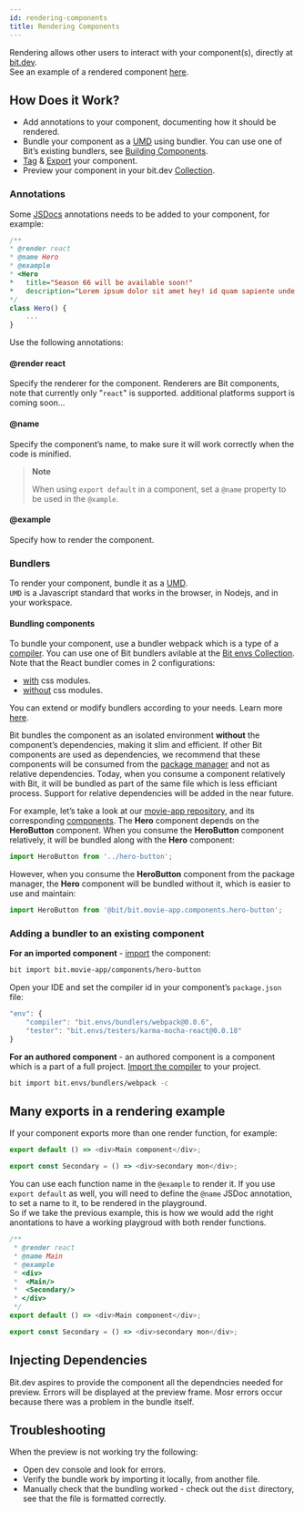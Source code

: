 ```yaml
---
id: rendering-components
title: Rendering Components
---
```


Rendering allows other users to interact with your component(s), directly at [bit.dev](https://bit.dev).  
See an example of a rendered component [here](https://bit.dev/bit/movie-app/components/hero).

## How Does it Work?

- Add annotations to your component, documenting how it should be rendered.
- Bundle your component as a [UMD](https://github.com/umdjs/umd) using bundler. You can use one of Bit’s existing bundlers, see [Building Components](/docs/building-components.html).
- [Tag](/docs/apis/cli-all#tag) & [Export](/docs/apis/cli-all#export) your component.
- Preview your component in your bit.dev [Collection](/docs/export).

### Annotations

Some [JSDocs](http://usejsdoc.org/about-getting-started.html#adding-documentation-comments-to-your-code) annotations needs to be added to your component, for example:

```js
/**
* @render react
* @name Hero
* @example
* <Hero
*   title="Season 66 will be available soon!"
*   description="Lorem ipsum dolor sit amet hey! id quam sapiente unde voluptatum alias vero debitis, magnam quis quod."
*/
class Hero() {
    ...
}
```

Use the following annotations:

#### @render react

Specify the renderer for the component. Renderers are Bit components, note that currently only "`react`" is supported.
additional platforms support is coming soon...

#### @name <NAME>

Specify the component’s name, to make sure it will work correctly when the code is minified.

> **Note**
>
> When using `export default` in a component, set a `@name` property to be used in the `@xample`.

#### @example

Specify how to render the component.

### Bundlers

To render your component, bundle it as a [UMD](https://github.com/umdjs/umd).  
`UMD` is a Javascript standard that works in the browser, in Nodejs, and in your workspace.

#### Bundling components

To bundle your component, use a bundler webpack which is a type of a [compiler](/docs/ext-compiling.html). You can use one of Bit bundlers avilable at the [Bit envs Collection](https://bit.dev/bit/envs/).  
Note that the React bundler comes in 2 configurations:  

- [with](https://bit.dev/bit/envs/bundlers/webpack) css modules.
- [without](https://bit.dev/bit/envs/bundlers/webpack-css-modules) css modules.

You can extend or modify bundlers according to your needs. Learn more [here](/docs/building-components.html).

Bit bundles the component as an isolated environment **without** the component’s dependencies, making it slim and efficient.
If other Bit components are used as dependencies, we recommend that these components will be consumed from the [package manager](/docs/installing-components-using-package-managers.html) and not as relative dependencies.
Today, when you consume a component relatively with Bit, it will be bundled as part of the same file which is less efficiant process.
Support for relative dependencies will be added in the near future. 

For example, let’s take a look at our [movie-app repository](https://github.com/teambit/movie-app), and its corresponding [components](https://bit.dev/bit/movie-app/). The **Hero** component depends on the **HeroButton** component.
When you consume the **HeroButton** component relatively, it will be bundled along with the **Hero** component:

```js
import HeroButton from '../hero-button';
```

However, when you consume the **HeroButton** component from the package manager, the **Hero** component will be bundled without it, which is easier to use and maintain:

```js
import HeroButton from '@bit/bit.movie-app.components.hero-button';
```

### Adding a bundler to an existing component

**For an imported component** - [import](/docs/updating-sourced-components.html) the component:

```bash
bit import bit.movie-app/components/hero-button
```

Open your IDE and set the compiler id in your component’s `package.json` file:

```js
"env": {
    "compiler": "bit.envs/bundlers/webpack@0.0.6",
    "tester": "bit.envs/testers/karma-mocha-react@0.0.18"
}
```

**For an authored component** - an authored component is a component which is a part of a full project.
[Import the compiler](/docs/building-components.html#defining-a-default-compiler-for-your-project) to your project.

```bash
bit import bit.envs/bundlers/webpack -c
```

## Many exports in a rendering example

If your component exports more than one render function, for example:

```js
export default () => <div>Main component</div>; 

export const Secondary = () => <div>secondary mon</div>;
```

You can use each function name in the `@example` to render it. If you use `export default` as well, you will need to define the `@name` JSDoc annotation, to set a name to it, to be rendered in the playground.  
So if we take the previous example, this is how we would add the right anontations to have a working playgroud with both render functions.

```js
/**
 * @render react
 * @name Main
 * @example
 * <div>
 * 	<Main/>
 * 	<Secondary/>
 * </div>
 */
export default () => <div>Main component</div>;

export const Secondary = () => <div>secondary mon</div>;
```

## Injecting Dependencies

Bit.dev aspires to provide the component all the dependncies needed for preview.
Errors will be displayed at the preview frame. Mosr errors occur because there was a problem in the bundle itself.

## Troubleshooting

When the preview is not working try the following:

- Open dev console and look for errors.
- Verify the bundle work by importing it locally, from another file.
- Manually check that the bundling worked - check out the `dist` directory, see that the file is formatted correctly.

